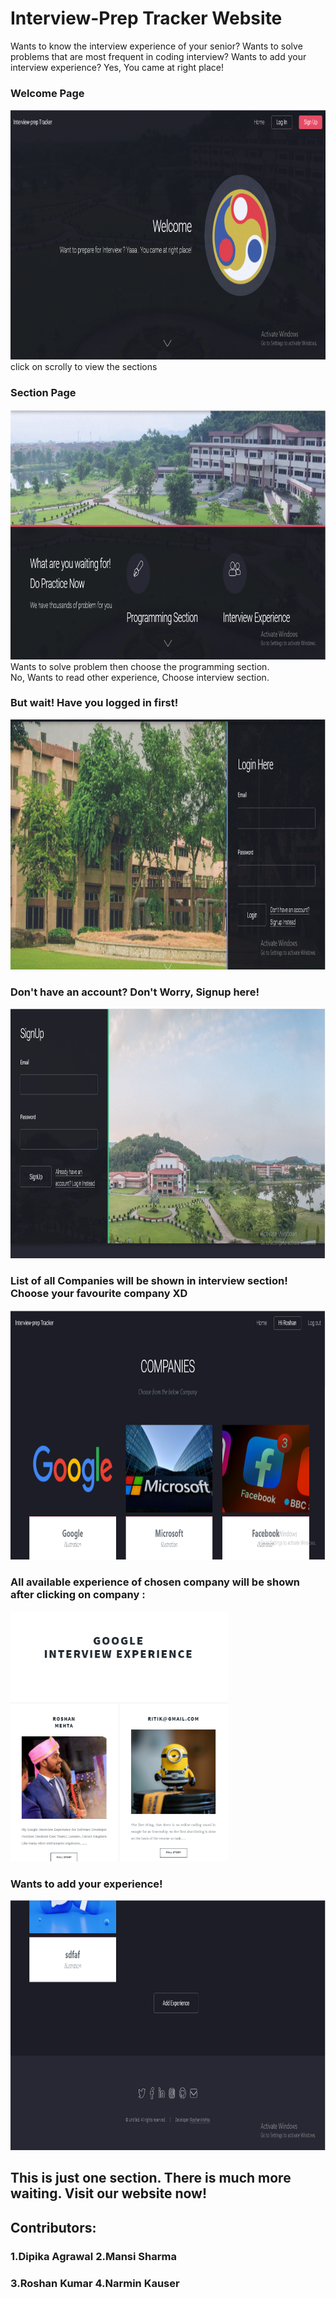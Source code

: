 # Interview-Prep Tracker Website
Wants to know the interview experience of your senior?
Wants to solve problems that are most frequent in coding interview?
Wants to add your interview experience?
Yes, You came at right place!

### Welcome Page
<img src = "ReadmeImages/homeSS.png" height="400">
click on scrolly to view the sections
<br/>

### Section Page
<img src = "ReadmeImages/twoSection.png" height="400">
Wants to solve problem then choose the programming section.<br/>
No, Wants to read other experience, Choose interview section.
<br/>

### But wait! Have you logged in first!
<img src = "ReadmeImages/login.png" height="400">

### Don't have an account? Don't Worry, Signup here!
<img src = "ReadmeImages/signUp.png" height="400">


### List of all Companies will be shown in interview section! Choose your favourite company XD
<img src = "ReadmeImages/company1.png" height="400">

### All available experience of chosen company will be shown after clicking on company : 
<img src = "ReadmeImages/particularExp.png" height="400">

### Wants to add your experience!
<img src = "ReadmeImages/AddExp.png" height="400">

## This is just one section. There is much more waiting. Visit our website now!

## Contributors: 
### 1.Dipika Agrawal    2.Mansi Sharma
### 3.Roshan Kumar      4.Narmin Kauser
